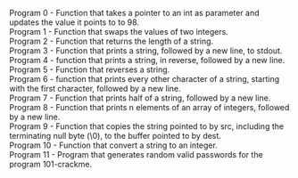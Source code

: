 Program 0 - Function that takes a pointer to an int as parameter and updates the value it points to to 98. <br>
Program 1 - Function that swaps the values of two integers. <br>
Program 2 - Function that returns the length of a string. <br>
Program 3 - Function that prints a string, followed by a new line, to stdout. <br>
Program 4 - function that prints a string, in reverse, followed by a new line. <br>
Program 5 - Function that reverses a string. <br>
Program 6 - function that prints every other character of a string, starting with the first character, followed by a new line. <br>
Program 7 - Function that prints half of a string, followed by a new line. <br>
Program 8 - Function that prints n elements of an array of integers, followed by a new line. <br>
Program 9 - Function that copies the string pointed to by src, including the terminating null byte (\0), to the buffer pointed to by dest. <br>
Program 10 - Function that convert a string to an integer. <br>
Program 11 - Program that generates random valid passwords for the program 101-crackme. <br>
